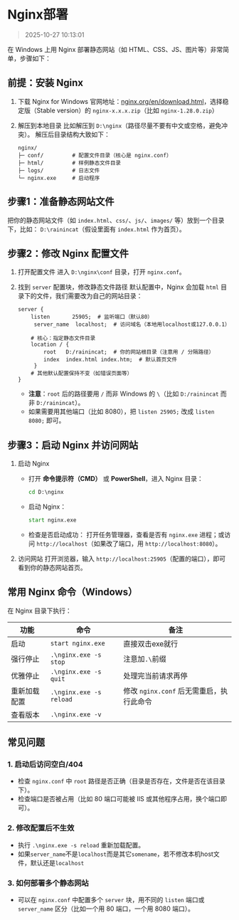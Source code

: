 # Nginx部署

> 2025-10-27 10:13:01

在 Windows 上用 Nginx 部署静态网站（如 HTML、CSS、JS、图片等）非常简单，步骤如下：


## 前提：安装 Nginx
1. 下载 Nginx for Windows 
   官网地址：[nginx.org/en/download.html](https://nginx.org/en/download.html)，选择稳定版（Stable version）的 `nginx-x.x.x.zip`（比如 `nginx-1.28.0.zip`）
2. 解压到本地目录 
   比如解压到 `D:\nginx`（路径尽量不要有中文或空格，避免冲突）。
   解压后目录结构大致如下：  
   
   ```
   nginx/
   ├─ conf/         # 配置文件目录（核心是 nginx.conf）
   ├─ html/         # 样例静态文件目录
   ├─ logs/         # 日志文件
   └─ nginx.exe     # 启动程序
   ```


## 步骤1：准备静态网站文件
把你的静态网站文件（如 `index.html`、`css/`、`js/`、`images/` 等）放到一个目录下，比如：
`D:\rainincat`（假设里面有 `index.html` 作为首页）。


## 步骤2：修改 Nginx 配置文件
1. 打开配置文件 
   进入 `D:\nginx\conf` 目录，打开 `nginx.conf`。  
2. 找到 `server` 配置块，修改静态文件路径 
   默认配置中，Nginx 会加载 `html` 目录下的文件，我们需要改为自己的网站目录：  
   
   ```nginx
   server {
       listen       25905;  # 监听端口（默认80）
    	server_name  localhost;  # 访问域名（本地用localhost或127.0.0.1）
   
       # 核心：指定静态文件目录
       location / {
           root   D:/rainincat;  # 你的网站根目录（注意用 / 分隔路径）
           index  index.html index.htm;  # 默认首页文件
    	}
       # 其他默认配置保持不变（如错误页面等）
   }
   ```
   - **注意**：`root` 后的路径要用 `/` 而非 Windows 的 `\`（比如 `D:/rainincat` 而非 `D:/rainincat`）。  
   - 如果需要用其他端口（比如 8080），把 `listen 25905;` 改成 `listen 8080;` 即可。


## 步骤3：启动 Nginx 并访问网站
1. 启动 Nginx  
   - 打开 **命令提示符（CMD）** 或 **PowerShell**，进入 Nginx 目录：  
     ```cmd
     cd D:\nginx
     ```
   - 启动 Nginx：  
     ```cmd
     start nginx.exe
     ```
   - 检查是否启动成功：
     打开任务管理器，查看是否有 `nginx.exe` 进程；或访问 `http://localhost`（如果改了端口，用 `http://localhost:8080`）。  

2. 访问网站
   打开浏览器，输入 `http://localhost:25905`（配置的端口），即可看到你的静态网站首页。


## 常用 Nginx 命令（Windows）
在 Nginx 目录下执行：  

| 功能 | 命令 | 备注 |
| ---- | ---- | ---- |
| 启动 |  `start nginx.exe`    | 直接双击exe就行 |
| 强行停止 | `.\nginx.exe -s stop` | 注意加`.\`前缀 |
| 优雅停止 | `.\nginx.exe -s quit` | 处理完当前请求再停 |
| 重新加载配置 | `.\nginx.exe -s reload` | 修改 `nginx.conf` 后无需重启，执行此命令 |
| 查看版本 | `.\nginx.exe -v` |      |


## 常见问题
### 1. 启动后访问空白/404
   - 检查 `nginx.conf` 中 `root` 路径是否正确（目录是否存在，文件是否在该目录下）。  
   - 检查端口是否被占用（比如 80 端口可能被 IIS 或其他程序占用，换个端口即可）。  

### 2. 修改配置后不生效
   - 执行 `.\nginx.exe -s reload` 重新加载配置。  
   - 如果`server_name`不是`localhost`而是其它`somename`，若不修改本机host文件，默认还是`localhost`

### 3. 如何部署多个静态网站
   - 可以在 `nginx.conf` 中配置多个 `server` 块，用不同的 `listen` 端口或 `server_name` 区分（比如一个用 80 端口，一个用 8080 端口）。
